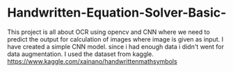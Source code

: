 # Handwritten-Equation-Solver-Basic-
This project is all about OCR using opencv and CNN where we need to predict the output for calculation of images where image is given as input.
I have created a simple CNN model.
since i had enough data i didn't went for data augmentation.
I used the dataset from kaggle.
https://www.kaggle.com/xainano/handwrittenmathsymbols
